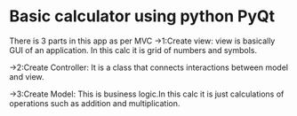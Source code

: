 # Basic calculator using python PyQt
There is 3 parts in this app as per MVC
->1:Create view: 
view is basically GUI of an application. In this calc it is grid of numbers and symbols.

->2:Create Controller: 
It is a class that connects interactions between model and view.

->3:Create Model: 
This is business logic.In this calc it is just calculations of operations such as addition and multiplication.